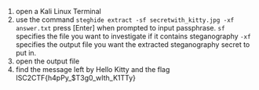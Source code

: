 1. open a Kali Linux Terminal
2. use the command `steghide extract -sf secretwith_kitty.jpg -xf answer.txt`
    press [Enter] when prompted to input passphrase.
    ``sf`` specifies the file you want to investigate if it contains steganography
    `-xf` specifies the output file you want the extracted steganography secret to put in.
3. open the output file
4. find the message left by Hello Kitty and the flag ISC2CTF{h4pPy_$T3g0_wIth_K1TTy}

